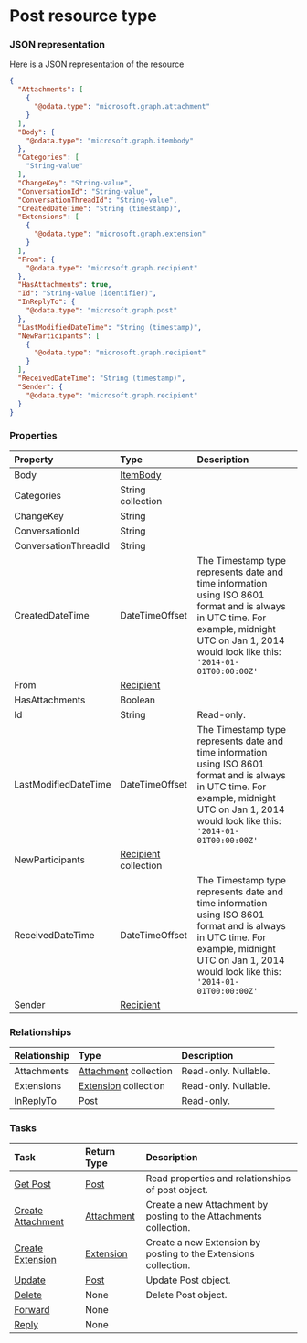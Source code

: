 # Post resource type



### JSON representation

Here is a JSON representation of the resource

<!-- {
  "blockType": "resource",
  "optionalProperties": [
    "Attachments",
    "Extensions",
    "InReplyTo"
  ],
  "@odata.type": "microsoft.graph.post"
}-->

```json
{
  "Attachments": [
    {
      "@odata.type": "microsoft.graph.attachment"
    }
  ],
  "Body": {
    "@odata.type": "microsoft.graph.itembody"
  },
  "Categories": [
    "String-value"
  ],
  "ChangeKey": "String-value",
  "ConversationId": "String-value",
  "ConversationThreadId": "String-value",
  "CreatedDateTime": "String (timestamp)",
  "Extensions": [
    {
      "@odata.type": "microsoft.graph.extension"
    }
  ],
  "From": {
    "@odata.type": "microsoft.graph.recipient"
  },
  "HasAttachments": true,
  "Id": "String-value (identifier)",
  "InReplyTo": {
    "@odata.type": "microsoft.graph.post"
  },
  "LastModifiedDateTime": "String (timestamp)",
  "NewParticipants": [
    {
      "@odata.type": "microsoft.graph.recipient"
    }
  ],
  "ReceivedDateTime": "String (timestamp)",
  "Sender": {
    "@odata.type": "microsoft.graph.recipient"
  }
}

```
### Properties
| Property	   | Type	|Description|
|:---------------|:--------|:----------|
|Body|[ItemBody](itembody.md)||
|Categories|String collection||
|ChangeKey|String||
|ConversationId|String||
|ConversationThreadId|String||
|CreatedDateTime|DateTimeOffset|The Timestamp type represents date and time information using ISO 8601 format and is always in UTC time. For example, midnight UTC on Jan 1, 2014 would look like this: `'2014-01-01T00:00:00Z'`|
|From|[Recipient](recipient.md)||
|HasAttachments|Boolean||
|Id|String| Read-only.|
|LastModifiedDateTime|DateTimeOffset|The Timestamp type represents date and time information using ISO 8601 format and is always in UTC time. For example, midnight UTC on Jan 1, 2014 would look like this: `'2014-01-01T00:00:00Z'`|
|NewParticipants|[Recipient](recipient.md) collection||
|ReceivedDateTime|DateTimeOffset|The Timestamp type represents date and time information using ISO 8601 format and is always in UTC time. For example, midnight UTC on Jan 1, 2014 would look like this: `'2014-01-01T00:00:00Z'`|
|Sender|[Recipient](recipient.md)||

### Relationships
| Relationship | Type	|Description|
|:---------------|:--------|:----------|
|Attachments|[Attachment](attachment.md) collection| Read-only. Nullable.|
|Extensions|[Extension](extension.md) collection| Read-only. Nullable.|
|InReplyTo|[Post](post.md)| Read-only.|

### Tasks

| Task		   | Return Type	|Description|
|:---------------|:--------|:----------|
|[Get Post](../api/post_get.md) | [Post](post.md) |Read properties and relationships of post object.|
|[Create Attachment](../api/post_post_attachments.md) |[Attachment](attachment.md)| Create a new Attachment by posting to the Attachments collection.|
|[Create Extension](../api/post_post_extensions.md) |[Extension](extension.md)| Create a new Extension by posting to the Extensions collection.|
|[Update](../api/post_update.md) | [Post](post.md)	|Update Post object. |
|[Delete](../api/post_delete.md) | None |Delete Post object. |
|[Forward](../api/post_forward.md)|None||
|[Reply](../api/post_reply.md)|None||

<!-- uuid: e316683d-99a0-4fcb-bd3a-c016d6e45856
2015-10-21 09:37:35 UTC -->
<!-- {
  "type": "#page.annotation",
  "description": "Post resource",
  "keywords": "",
  "section": "documentation",
  "tocPath": ""
}-->